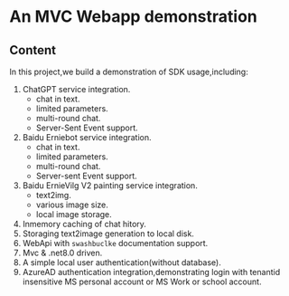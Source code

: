 # An MVC Webapp demonstration

## Content

In this project,we build a demonstration of SDK usage,including:

1. ChatGPT service integration.
    + chat in text.
    + limited parameters.
    + multi-round chat.
    + Server-Sent Event support.
1. Baidu Erniebot service integration.
    + chat in text.
    + limited parameters.
    + multi-round chat.
    + Server-sent Event support.
1. Baidu ErnieVilg V2 painting service integration.
    + text2img.
    + various image size.
    + local image storage.
1. Inmemory caching of chat hitory.
1. Storaging text2image generation to local disk.
1. WebApi with `swashbuclke` documentation support.
1. Mvc & .net8.0 driven.
1. A simple local user authentication(without database).
1. AzureAD authentication integration,demonstrating login with tenantid insensitive MS personal account or MS Work or school account.